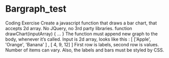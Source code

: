 # Bargraph_test
Coding Exercise  Create a javascript function that draws a bar chart, that accepts 2d array. No JQuery, no 3rd party libraries.      function drawChart(inputArray) { … }  The function must append new graph to the body, whenever it’s called.  Input is 2d array, looks like this :   [  ['Apple', 'Orange', 'Banana' ] , [ 4, 9, 12] ] First row is labels, second row is values. Number of items can vary.  Also, the labels and bars must be styled by CSS.
